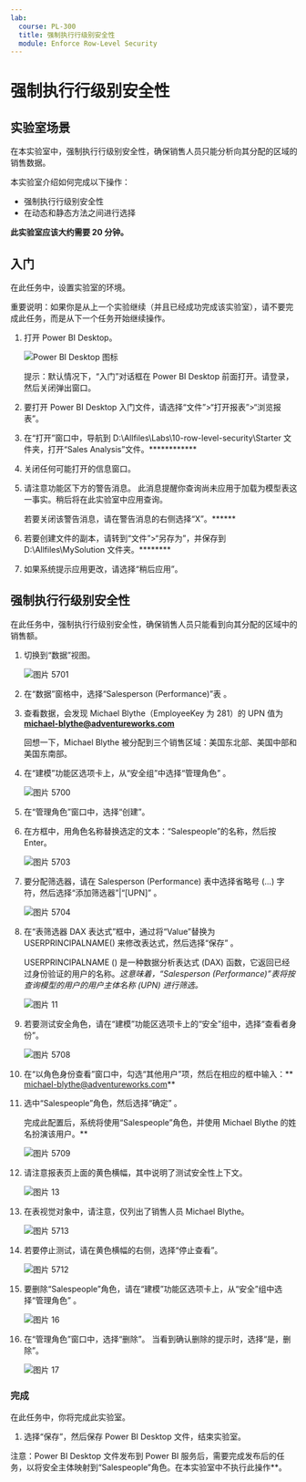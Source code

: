 ```yaml
---
lab:
  course: PL-300
  title: 强制执行行级别安全性
  module: Enforce Row-Level Security
---
```



# 强制执行行级别安全性

## **实验室场景**

在本实验室中，强制执行行级别安全性，确保销售人员只能分析向其分配的区域的销售数据。

本实验室介绍如何完成以下操作：

- 强制执行行级别安全性
- 在动态和静态方法之间进行选择

**此实验室应该大约需要 20 分钟。**

## **入门**

在此任务中，设置实验室的环境。

重要说明：如果你是从上一个实验继续（并且已经成功完成该实验室），请不要完成此任务，而是从下一个任务开始继续操作。

1. 打开 Power BI Desktop。

    ![Power BI Desktop 图标](Linked_image_Files/02-load-data-with-power-query-in-power-bi-desktop_image1.png)

    提示：默认情况下，“入门”对话框在 Power BI Desktop 前面打开。请登录，然后关闭弹出窗口。

1. 要打开 Power BI Desktop 入门文件，请选择“文件”>“打开报表”>“浏览报表”。

1. 在“打开”窗口中，导航到 D:\Allfiles\Labs\10-row-level-security\Starter 文件夹，打开“Sales Analysis”文件。************

1. 关闭任何可能打开的信息窗口。

1. 请注意功能区下方的警告消息。 此消息提醒你查询尚未应用于加载为模型表这一事实。稍后将在此实验室中应用查询。
    
    若要关闭该警告消息，请在警告消息的右侧选择“X”。******

1. 若要创建文件的副本，请转到“文件”>“另存为”，并保存到 D:\Allfiles\MySolution 文件夹。********

1. 如果系统提示应用更改，请选择“稍后应用”。

## **强制执行行级别安全性**

在此任务中，强制执行行级别安全性，确保销售人员只能看到向其分配的区域中的销售额。

1. 切换到“数据”视图。

   ![图片 5701](Linked_image_Files/04-configure-data-model-in-power-bi-desktop-advanced_image20.png)

1. 在“数据”窗格中，选择“Salesperson (Performance)”表 。


1. 查看数据，会发现 Michael Blythe（EmployeeKey 为 281）的 UPN 值为 **michael-blythe@adventureworks.com**
    
    回想一下，Michael Blythe 被分配到三个销售区域：美国东北部、美国中部和美国东南部。

1. 在“建模”功能区选项卡上，从“安全组”中选择“管理角色”  。

    ![图片 5700](Linked_image_Files/04-configure-data-model-in-power-bi-desktop-advanced_image21.png)

1. 在“管理角色”窗口中，选择“创建”。

1. 在方框中，用角色名称替换选定的文本：“Salespeople”的名称，然后按 Enter。

   ![图片 5703](Linked_image_Files/04-configure-data-model-in-power-bi-desktop-advanced_image23.png)

1. 要分配筛选器，请在 Salesperson (Performance) 表中选择省略号 (…) 字符，然后选择“添加筛选器”\|“[UPN]” 。

   ![图片 5704](Linked_image_Files/04-configure-data-model-in-power-bi-desktop-advanced_image24.png)

1. 在“表筛选器 DAX 表达式”框中，通过将“Value”替换为 USERPRINCIPALNAME() 来修改表达式，然后选择“保存”   。
    
    USERPRINCIPALNAME () 是一种数据分析表达式 (DAX) 函数，它返回已经过身份验证的用户的名称。*这意味着，“Salesperson (Performance)”表将按查询模型的用户的用户主体名称 (UPN) 进行筛选。*

   ![图片 11](Linked_image_Files/04-configure-data-model-in-power-bi-desktop-advanced_image25.png)

1. 若要测试安全角色，请在“建模”功能区选项卡上的“安全”组中，选择“查看者身份”。

   ![图片 5708](Linked_image_Files/04-configure-data-model-in-power-bi-desktop-advanced_image27.png)

1. 在“以角色身份查看”窗口中，勾选“其他用户”项，然后在相应的框中输入：** michael-blythe@adventureworks.com**

1. 选中“Salespeople”角色，然后选择“确定” 。
    
    完成此配置后，系统将使用“Salespeople”角色，并使用 Michael Blythe 的姓名扮演该用户。**

   ![图片 5709](Linked_image_Files/04-configure-data-model-in-power-bi-desktop-advanced_image28.png)

1. 请注意报表页上面的黄色横幅，其中说明了测试安全性上下文。

   ![图片 13](Linked_image_Files/04-configure-data-model-in-power-bi-desktop-advanced_image30.png)

1. 在表视觉对象中，请注意，仅列出了销售人员 Michael Blythe。

   ![图片 5713](Linked_image_Files/04-configure-data-model-in-power-bi-desktop-advanced_image31.png)

1. 若要停止测试，请在黄色横幅的右侧，选择“停止查看”。

   ![图片 5712](Linked_image_Files/04-configure-data-model-in-power-bi-desktop-advanced_image32.png)

1. 要删除“Salespeople”角色，请在“建模”功能区选项卡上，从“安全”组中选择“管理角色”   。

   ![图片 16](Linked_image_Files/04-configure-data-model-in-power-bi-desktop-advanced_image33.png)

1. 在“管理角色”窗口中，选择“删除”。 当看到确认删除的提示时，选择“是，删除”。

   ![图片 17](Linked_image_Files/04-configure-data-model-in-power-bi-desktop-advanced_image34.png)

### **完成**

在此任务中，你将完成此实验室。

1. 选择“保存”，然后保存 Power BI Desktop 文件，结束实验室。

注意：Power BI Desktop 文件发布到 Power BI 服务后，需要完成发布后的任务，以将安全主体映射到“Salespeople”角色。在本实验室中不执行此操作**。
